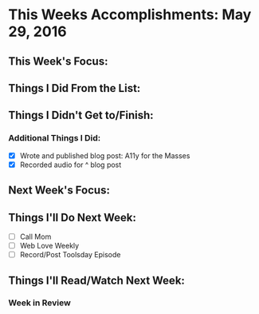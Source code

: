 # This Weeks Accomplishments: May 29, 2016

## This Week's Focus:

## Things I Did From the List:

## Things I Didn't Get to/Finish:

### Additional Things I Did:

- [x] Wrote and published blog post: A11y for the Masses
- [x] Recorded audio for ^ blog post

## Next Week's Focus:

## Things I'll Do Next Week:

- [ ] Call Mom
- [ ] Web Love Weekly
- [ ] Record/Post Toolsday Episode

## Things I'll Read/Watch Next Week:

### Week in Review
